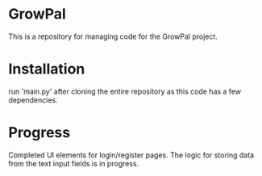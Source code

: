 # GrowPal
This is a repository for managing code for the GrowPal project. 

# Installation
run 'main.py' after cloning the entire repository as this code has a few dependencies. 

# Progress
Completed UI elements for login/register pages. The logic for storing data from the text input fields is in progress. 

